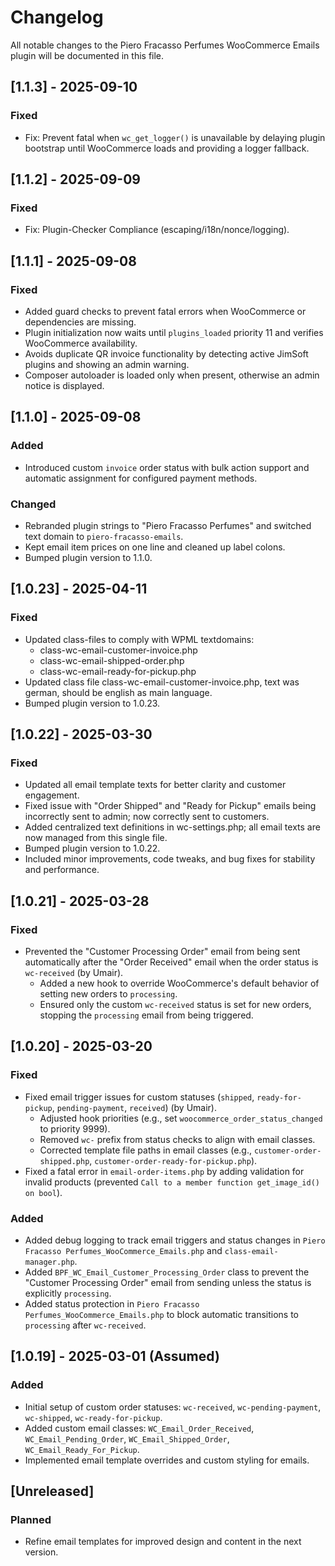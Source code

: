 # Changelog

All notable changes to the Piero Fracasso Perfumes WooCommerce Emails plugin will be documented in this file.

## [1.1.3] - 2025-09-10
### Fixed
- Fix: Prevent fatal when `wc_get_logger()` is unavailable by delaying plugin bootstrap until WooCommerce loads and providing a logger fallback.

## [1.1.2] - 2025-09-09
### Fixed
- Fix: Plugin-Checker Compliance (escaping/i18n/nonce/logging).

## [1.1.1] - 2025-09-08
### Fixed
- Added guard checks to prevent fatal errors when WooCommerce or dependencies are missing.
- Plugin initialization now waits until `plugins_loaded` priority 11 and verifies WooCommerce availability.
- Avoids duplicate QR invoice functionality by detecting active JimSoft plugins and showing an admin warning.
- Composer autoloader is loaded only when present, otherwise an admin notice is displayed.

## [1.1.0] - 2025-09-08
### Added
  - Introduced custom `invoice` order status with bulk action support and automatic assignment for configured payment methods.
### Changed
  - Rebranded plugin strings to "Piero Fracasso Perfumes" and switched text domain to `piero-fracasso-emails`.
  - Kept email item prices on one line and cleaned up label colons.
  - Bumped plugin version to 1.1.0.

## [1.0.23] - 2025-04-11
### Fixed
  - Updated class-files to comply with WPML textdomains:
    - class-wc-email-customer-invoice.php
    - class-wc-email-shipped-order.php
    - class-wc-email-ready-for-pickup.php
  - Updated class file class-wc-email-customer-invoice.php, text was german, should be english as main language.
  - Bumped plugin version to 1.0.23.

## [1.0.22] - 2025-03-30
### Fixed
  - Updated all email template texts for better clarity and customer engagement.
  - Fixed issue with "Order Shipped" and "Ready for Pickup" emails being incorrectly sent to admin; now correctly sent to customers.
  - Added centralized text definitions in wc-settings.php; all email texts are now managed from this single file.
  - Bumped plugin version to 1.0.22.
  - Included minor improvements, code tweaks, and bug fixes for stability and performance.

## [1.0.21] - 2025-03-28
### Fixed
- Prevented the "Customer Processing Order" email from being sent automatically after the "Order Received" email when the order status is `wc-received` (by Umair).
  - Added a new hook to override WooCommerce's default behavior of setting new orders to `processing`.
  - Ensured only the custom `wc-received` status is set for new orders, stopping the `processing` email from being triggered.

## [1.0.20] - 2025-03-20
### Fixed
- Fixed email trigger issues for custom statuses (`shipped`, `ready-for-pickup`, `pending-payment`, `received`) (by Umair).
  - Adjusted hook priorities (e.g., set `woocommerce_order_status_changed` to priority 9999).
  - Removed `wc-` prefix from status checks to align with email classes.
  - Corrected template file paths in email classes (e.g., `customer-order-shipped.php`, `customer-order-ready-for-pickup.php`).
- Fixed a fatal error in `email-order-items.php` by adding validation for invalid products (prevented `Call to a member function get_image_id() on bool`).
### Added
- Added debug logging to track email triggers and status changes in `Piero Fracasso Perfumes_WooCommerce_Emails.php` and `class-email-manager.php`.
- Added `BPF_WC_Email_Customer_Processing_Order` class to prevent the "Customer Processing Order" email from sending unless the status is explicitly `processing`.
- Added status protection in `Piero Fracasso Perfumes_WooCommerce_Emails.php` to block automatic transitions to `processing` after `wc-received`.

## [1.0.19] - 2025-03-01 (Assumed)
### Added
- Initial setup of custom order statuses: `wc-received`, `wc-pending-payment`, `wc-shipped`, `wc-ready-for-pickup`.
- Added custom email classes: `WC_Email_Order_Received`, `WC_Email_Pending_Order`, `WC_Email_Shipped_Order`, `WC_Email_Ready_For_Pickup`.
- Implemented email template overrides and custom styling for emails.

## [Unreleased]
### Planned
- Refine email templates for improved design and content in the next version.
